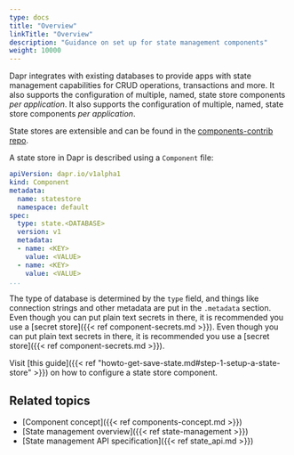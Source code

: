 ```yaml
---
type: docs
title: "Overview"
linkTitle: "Overview"
description: "Guidance on set up for state management components"
weight: 10000
---
```


Dapr integrates with existing databases to provide apps with state management capabilities for CRUD operations, transactions and more. It also supports the configuration of multiple, named, state store components *per application*. It also supports the configuration of multiple, named, state store components *per application*.

State stores are extensible and can be found in the [components-contrib repo](https://github.com/dapr/components-contrib).

A state store in Dapr is described using a `Component` file:

```yaml
apiVersion: dapr.io/v1alpha1
kind: Component
metadata:
  name: statestore
  namespace: default
spec:
  type: state.<DATABASE>
  version: v1
  metadata:
  - name: <KEY>
    value: <VALUE>
  - name: <KEY>
    value: <VALUE>
...
```

The type of database is determined by the `type` field, and things like connection strings and other metadata are put in the `.metadata` section. Even though you can put plain text secrets in there, it is recommended you use a [secret store]({{< ref component-secrets.md >}}). Even though you can put plain text secrets in there, it is recommended you use a [secret store]({{< ref component-secrets.md >}}).

Visit [this guide]({{< ref "howto-get-save-state.md#step-1-setup-a-state-store" >}}) on how to configure a state store component.

## Related topics
- [Component concept]({{< ref components-concept.md >}})
- [State management overview]({{< ref state-management >}})
- [State management API specification]({{< ref state_api.md >}})
